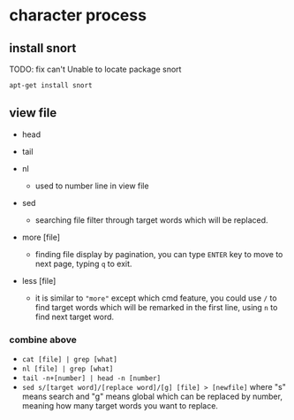 # character process

## install snort

TODO: fix can't Unable to locate package snort

```cmd
apt-get install snort
```

## view file

- head
- tail
- nl
  - used to number line in view file
- sed
    - searching file filter through target words which will be replaced.
- more [file]
    - finding file display by pagination, you can type `ENTER` key to move to next page, typing `q` to exit.

- less [file]
    - it is similar to `"more"` except which cmd feature, you could use `/` to find target words which will be remarked in the first line, using `n` to find next target word.

### combine above

- `cat [file] | grep [what]`
- `nl [file] | grep [what]`
- `tail -n+[number] | head -n [number]`
- `sed s/[target word]/[replace word]/[g] [file] > [newfile]` where "s" means search and "g" means global which can be replaced by number, meaning how many target words you want to replace.
